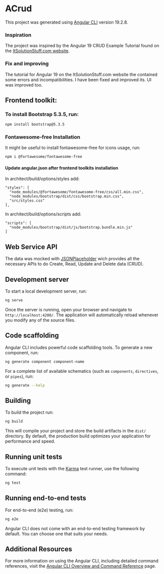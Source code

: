 # ACrud

This project was generated using [Angular CLI](https://github.com/angular/angular-cli) version 19.2.8.

### Inspiration

The project was inspired by the Angular 19 CRUD Example Tutorial found on the [ItSolutionStuff.com website](https://www.itsolutionstuff.com/post/angular-19-crud-application-tutorial-exampleexample.html).

### Fix and improving

The tutorial for Angular 19 on the ItSolutionStuff.com website the contained some errors and incompatibilities. I have been fixed and improved its. UI was improved too.

## Frontend toolkit:

### To install Bootstrap 5.3.5, run:

```bash
npm install bootstrap@5.3.5
```

### Fontawesome-free Installation

It might be useful to install fontawesome-free for icons usage, run:

```bash
npm i @fortawesome/fontawesome-free
```

#### Update angular.json after frontend toolkits installation

In architect/build/options/styles add:

```
"styles": [
  "node_modules/@fortawesome/fontawesome-free/css/all.min.css",
  "node_modules/bootstrap/dist/css/bootstrap.min.css",
  "src/styles.css"
],
```

In architect/build/options/scripts add:

```
"scripts": [
  "node_modules/bootstrap/dist/js/bootstrap.bundle.min.js"
]
```

## Web Service API

The data was mocked with [JSONPlaceholder](https://jsonplaceholder.typicode.com/) wich provides all the necessary APIs to do Create, Read, Update and Delete data (CRUD).

## Development server

To start a local development server, run:

```bash
ng serve
```

Once the server is running, open your browser and navigate to `http://localhost:4200/`. The application will automatically reload whenever you modify any of the source files.

## Code scaffolding

Angular CLI includes powerful code scaffolding tools. To generate a new component, run:

```bash
ng generate component component-name
```

For a complete list of available schematics (such as `components`, `directives`, or `pipes`), run:

```bash
ng generate --help
```

## Building

To build the project run:

```bash
ng build
```

This will compile your project and store the build artifacts in the `dist/` directory. By default, the production build optimizes your application for performance and speed.

## Running unit tests

To execute unit tests with the [Karma](https://karma-runner.github.io) test runner, use the following command:

```bash
ng test
```

## Running end-to-end tests

For end-to-end (e2e) testing, run:

```bash
ng e2e
```

Angular CLI does not come with an end-to-end testing framework by default. You can choose one that suits your needs.

## Additional Resources

For more information on using the Angular CLI, including detailed command references, visit the [Angular CLI Overview and Command Reference](https://angular.dev/tools/cli) page.
